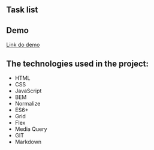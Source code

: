 ## Task list
## Demo
[Link do demo](https://korneliuszrduch.github.io/task-menager)
## The technologies used in the project:

- HTML
- CSS
- JavaScript
- BEM
- Normalize
- ES6+
- Grid
- Flex
- Media Query
- GIT
- Markdown
